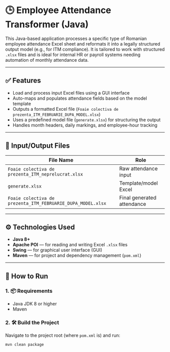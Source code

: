 # 🕒 Employee Attendance Transformer (Java)

This Java-based application processes a specific type of Romanian employee attendance Excel sheet and reformats it into a legally structured output model (e.g., for ITM compliance). It is tailored to work with structured `.xlsx` files and is ideal for internal HR or payroll systems needing automation of monthly attendance data.

---

## ✅ Features

- Load and process input Excel files using a GUI interface
- Auto-maps and populates attendance fields based on the model template
- Outputs a formatted Excel file (`Foaie colectiva de prezenta_ITM_FEBRUARIE_DUPA_MODEL.xlsx`)
- Uses a predefined model file (`generate.xlsx`) for structuring the output
- Handles month headers, daily markings, and employee-hour tracking

---

## 📁 Input/Output Files

| File Name                                                   | Role                         |
|-------------------------------------------------------------|------------------------------|
| `Foaie colectiva de prezenta_ITM_neprelucrat.xlsx`          | Raw attendance input         |
| `generate.xlsx`                                              | Template/model Excel         |
| `Foaie colectiva de prezenta_ITM_FEBRUARIE_DUPA_MODEL.xlsx` | Final generated attendance   |

---

## ⚙️ Technologies Used

- **Java 8+**
- **Apache POI** — for reading and writing Excel `.xlsx` files
- **Swing** — for graphical user interface (GUI)
- **Maven** — for project and dependency management (`pom.xml`)

---

## 🚀 How to Run

### 1. 📦 Requirements

- Java JDK 8 or higher
- Maven

### 2. 🛠 Build the Project

Navigate to the project root (where `pom.xml` is) and run:

```bash
mvn clean package
